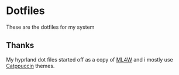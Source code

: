 # Dotfiles
These are the dotfiles for my system

## Thanks

My hyprland dot files started off as a copy of [ML4W](https://github.com/mylinuxforwork/dotfiles) and i mostly use [Catppuccin](https://catppuccin.com/) themes.
